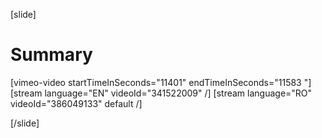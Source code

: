 [slide]
# Summary

[vimeo-video startTimeInSeconds="11401" endTimeInSeconds="11583 "]
[stream language="EN" videoId="341522009"  /]
[stream language="RO" videoId="386049133" default /]

[/slide]